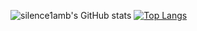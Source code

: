 <!--
**9aoyang/9aoyang** is a ✨ _special_ ✨ repository because its `README.md` (this file) appears on your GitHub profile.

Here are some ideas to get you started:

- 🔭 I’m currently working on ...
- 🌱 I’m currently learning ...
- 👯 I’m looking to collaborate on ...
- 🤔 I’m looking for help with ...
- 💬 Ask me about ...
- 📫 How to reach me: ...
- 😄 Pronouns: ...
- ⚡ Fun fact: ...
-->

![silence1amb's GitHub stats](https://github-readme-stats.vercel.app/api?username=9aoyang&count_private=true&show_icons=true&theme=github_dark)
[![Top Langs](https://github-readme-stats.vercel.app/api/top-langs/?username=anuraghazra&theme=github_dark&layout=compact)]()
<!-- [![Readme Card](https://github-readme-stats.vercel.app/api/pin/?username=9aoyang&repo=ts-axios&theme=github_dark)]() -->
